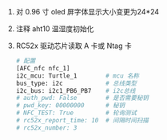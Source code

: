 1. 对 0.96 寸 oled 屏字体显示大小变更为24*24
2. 注释 aht10 温湿度初始化
3.  RC52x 驱动芯片读取 A 卡或 Ntag 卡

	```python
	# 配置
	[AFC_nfc nfc_1]
	i2c_mcu: Turtle_1        # mcu 名称
	bus_type: i2c            # 总线类型
	i2c_bus: i2c1_PB6_PB7    # i2c总线
	# auth_pwd: False        # 是否需要秘钥
	# pwd_key: 00000000      # 秘钥
	# NFC_TEST: True         # 轮询测试
	# rc52x_report_time: 10  # 间隔时间扫描
	# rc52x_number: 3
	```

	

​			

